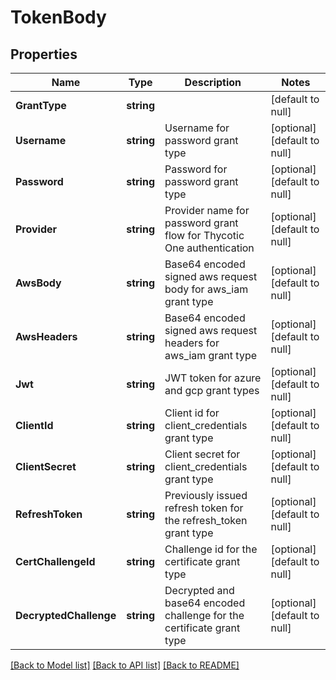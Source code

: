 # TokenBody

## Properties
Name | Type | Description | Notes
------------ | ------------- | ------------- | -------------
**GrantType** | **string** |  | [default to null]
**Username** | **string** | Username for password grant type | [optional] [default to null]
**Password** | **string** | Password for password grant type | [optional] [default to null]
**Provider** | **string** | Provider name for password grant flow for Thycotic One authentication | [optional] [default to null]
**AwsBody** | **string** | Base64 encoded signed aws request body for aws_iam grant type | [optional] [default to null]
**AwsHeaders** | **string** | Base64 encoded signed aws request headers for aws_iam grant type | [optional] [default to null]
**Jwt** | **string** | JWT token for azure and gcp grant types | [optional] [default to null]
**ClientId** | **string** | Client id for client_credentials grant type | [optional] [default to null]
**ClientSecret** | **string** | Client secret for client_credentials grant type | [optional] [default to null]
**RefreshToken** | **string** | Previously issued refresh token for the refresh_token grant type | [optional] [default to null]
**CertChallengeId** | **string** | Challenge id for the certificate grant type | [optional] [default to null]
**DecryptedChallenge** | **string** | Decrypted and base64 encoded challenge for the certificate grant type | [optional] [default to null]

[[Back to Model list]](../README.md#documentation-for-models) [[Back to API list]](../README.md#documentation-for-api-endpoints) [[Back to README]](../README.md)

